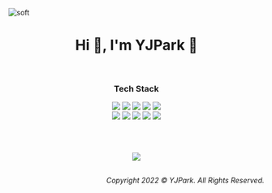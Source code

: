 ![soft](https://capsule-render.vercel.app/api?type=soft&color=auto&customColorList=1&text=YJPark's%20GitHub&fontSize=40&animation=twinkling)

<!-- https://github.com/YJPark0421/Readme-Capsule-render/edit/main/README.md -->

<h1 align='Center'> Hi 👋, I'm YJPark 💎 </h1>

<br>

<h3 align="Center"> Tech Stack </h3>

<p align="Center">
  <img src="https://img.shields.io/badge/-Python-FFF?&logo=Python" />
  <img src="https://img.shields.io/badge/-Pyspark-FFF?&logo=Spark&logoColor=navy" />
  <img src="https://img.shields.io/badge/-SQL-FFF?&logo=MySQL&logoColor=navy" />  
  <img src="https://img.shields.io/badge/-MLflow-FFF?&logo=MLflow" />
<!--   <img src="https://img.shields.io/badge/-PyTorch-FFF?&logo=PyTorch" /> -->
<!--   <img src="https://img.shields.io/badge/-Keras-FFF?&logo=Keras&logoColor=darkred" /> -->
  <img src="https://img.shields.io/badge/-scikit--learn-FFF?&logo=scikit-learn" />
<br> 
  <img src="https://img.shields.io/badge/-TensorFlow-FFF?&logo=TensorFlow" />  
  <img src="https://img.shields.io/badge/-Spark-FFF?&logo=Spark" />
  <img src="https://img.shields.io/badge/-MySQL-FFF?&logo=MySQL&logoColor=navy" />
  <img src="https://img.shields.io/badge/-VS%20Code-FFF?&logo=VSCode" />
  <img src="https://img.shields.io/badge/-Jupyter-FFF?&logo=Jupyter" />
</p>

<br>
<br>

<p align="center">
  <a href="https://hits.seeyoufarm.com"><img src="https://hits.seeyoufarm.com/api/count/incr/badge.svg?url=https%3A%2F%2Fgithub.com%2FYJPark0421&count_bg=%23ED6DA3&title_bg=%2386757E&icon=github.svg&icon_color=%23E1DEDE&title=hits&edge_flat=false"/></a>
</p>

<h2> </h2>
<p align='Right'>
  <i>Copyright 2022 © YJPark. All Rights Reserved.</i>
</p>

<!-- <h2> </h2>
<p align="Right">
  <img src="https://visitor-badge.glitch.me/badge?page_id=ncdinosgit" alt="visitor badge"/>&nbsp;
  <img src="https://img.shields.io/github/followers/ncdinosgit?style=social" />&nbsp;&nbsp; <br>
  <i>Copyright 2022 © NC Dinos Baseball Datateam. All Rights Reserved.</i>
</p> -->


<!-- <p align="Center">
  <img src="https://visitor-badge.glitch.me/badge?page_id=YJPark0421.YJPark0421" />&nbsp;
  <img src="https://img.shields.io/github/followers/YJPark0421?style=social" />&nbsp;&nbsp; <br>
</p> -->
